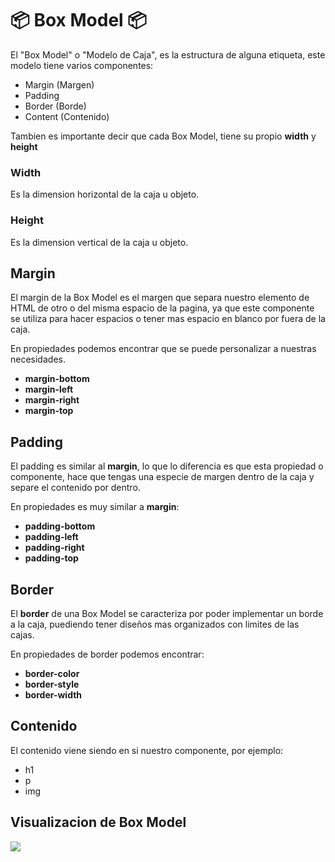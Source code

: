 # 📦 **Box Model** 📦

El "Box Model" o "Modelo de Caja", es la estructura de alguna etiqueta, este modelo tiene varios componentes:

*  Margin (Margen)
* Padding
* Border (Borde)
* Content (Contenido)

Tambien es importante decir que cada Box Model, tiene su propio **width** y **height**

### **Width**
Es la dimension horizontal de la caja u objeto.
### **Height**
Es la dimension vertical de la caja u objeto.

## **Margin**
El margin de la Box Model es el margen que separa nuestro elemento de HTML de otro o del misma espacio de la pagina, ya que este componente se utiliza para hacer espacios o tener mas espacio en blanco por fuera de la caja.

En propiedades podemos encontrar que se puede personalizar a nuestras necesidades.

*   **margin-bottom**
*   **margin-left**
*   **margin-right**
*   **margin-top**

## **Padding**
El padding es similar al **margin**, lo que lo diferencia es que esta propiedad o componente, hace que tengas una especie de margen dentro de la caja y separe el contenido por dentro.

En propiedades es muy similar a **margin**:

*   **padding-bottom**
*   **padding-left**
*   **padding-right**
*   **padding-top**

## **Border**
El **border** de una Box Model se caracteriza por poder implementar un borde a la caja, puediendo tener diseños mas organizados con limites de las cajas.

En propiedades de border podemos encontrar:

*   **border-color**
*   **border-style**
*   **border-width**

## **Contenido**

El contenido viene siendo en si nuestro componente, por ejemplo:

*   h1
*   p
*   img

## **Visualizacion de Box Model**

<img  src = "https://miro.medium.com/max/875/1*nmdxvJbL2GI5NQSXCLOskA.png"/>
